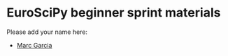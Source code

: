 # EuroSciPy beginner sprint materials

Please add your name here:
- [Marc Garcia](https://github.com/datapythonista)
